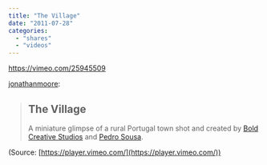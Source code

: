 ```yaml
---
title: "The Village"
date: "2011-07-28"
categories: 
  - "shares"
  - "videos"
---
```


https://vimeo.com/25945509

[jonathanmoore](http://jonathanmoore.com/post/8048086930/the-village):

> ## **The Village**
> 
> A miniature glimpse of a rural Portugal town shot and created by [Bold Creative Studios](http://www.boldcreativestudio.com/) and [Pedro Sousa](http://www.onvisuals.com/).

(Source: [https://player.vimeo.com/](https://player.vimeo.com/))
